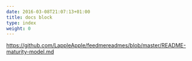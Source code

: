 ```yaml
---
date: 2016-03-08T21:07:13+01:00
title: docs block
type: index
weight: 0
---
```

https://github.com/LappleApple/feedmereadmes/blob/master/README-maturity-model.md
